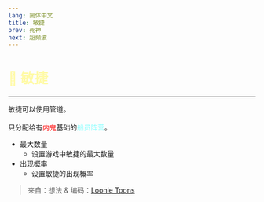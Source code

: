 ```yaml
---
lang: 简体中文
title: 敏捷
prev: 死神
next: 超频波
---
```


# <font color=#fffaa6>🔋 <b>敏捷</b></font> <Badge text="Helpful" type="tip" vertical="middle"/>

***

敏捷可以使用管道。<br><br>
只分配给有<font color=red>内鬼</font>基础的<font color=#8cffff>船员阵营</font>。

- 最大数量
  - 设置游戏中敏捷的最大数量
- 出现概率
  - 设置敏捷的出现概率

> 来自：想法 & 编码：[Loonie Toons](https://github.com/Loonie-Toons/)
